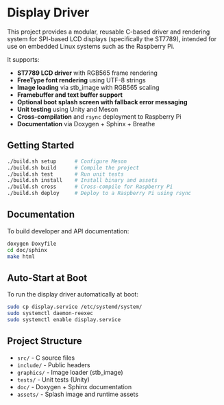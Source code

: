 # Display Driver

This project provides a modular, reusable C-based driver and rendering system for SPI-based LCD displays (specifically the ST7789), intended for use on embedded Linux systems such as the Raspberry Pi.

It supports:

- **ST7789 LCD driver** with RGB565 frame rendering
- **FreeType font rendering** using UTF-8 strings
- **Image loading** via stb_image with RGB565 scaling
- **Framebuffer and text buffer support**
- **Optional boot splash screen with fallback error messaging**
- **Unit testing** using Unity and Meson
- **Cross-compilation** and `rsync` deployment to Raspberry Pi
- **Documentation** via Doxygen + Sphinx + Breathe

## Getting Started

```bash
./build.sh setup      # Configure Meson
./build.sh build      # Compile the project
./build.sh test       # Run unit tests
./build.sh install    # Install binary and assets
./build.sh cross      # Cross-compile for Raspberry Pi
./build.sh deploy     # Deploy to a Raspberry Pi using rsync
```

## Documentation

To build developer and API documentation:

```bash
doxygen Doxyfile
cd doc/sphinx
make html
```

## Auto-Start at Boot

To run the display driver automatically at boot:

```bash
sudo cp display.service /etc/systemd/system/
sudo systemctl daemon-reexec
sudo systemctl enable display.service
```

## Project Structure

- `src/` - C source files
- `include/` - Public headers
- `graphics/` - Image loader (stb_image)
- `tests/` - Unit tests (Unity)
- `doc/` - Doxygen + Sphinx documentation
- `assets/` - Splash image and runtime assets

